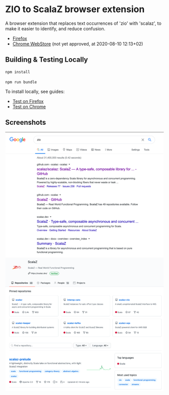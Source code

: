# ZIO to ScalaZ browser extension 

A browser extension that replaces text occurrences of 'zio' with 'scalaz', to make it easier to identify, and reduce confusion.

- [Firefox](https://addons.mozilla.org/en-US/firefox/addon/zio-to-scalaz/)
- [Chrome WebStore](https://chrome.google.com/webstore/detail/mccjcicbhgofgadjiabgjboeiajplcno) (not yet approved, at 2020-08-10 12:13+02)

## Building & Testing Locally

```
npm install

npm run bundle
```

To install locally, see guides:

- [Test on Firefox](https://developer.mozilla.org/en-US/docs/Mozilla/Add-ons/WebExtensions/Your_first_WebExtension#Trying_it_out)
- [Test on Chrome](https://support.google.com/chrome/a/answer/2714278?hl=en#)

## Screenshots

![Screenshot of Google search](./images/screenshot1.png)
![Screenshot of GitHub Org](./images/screenshot2.png)
